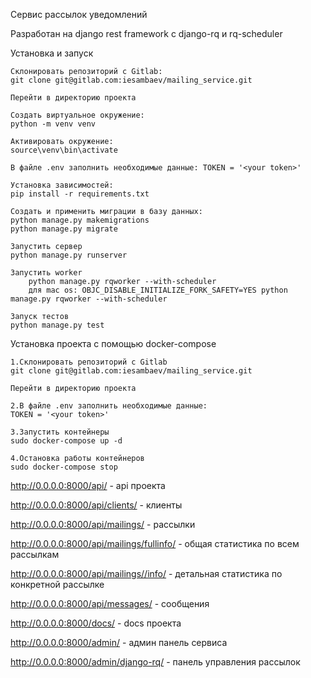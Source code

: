 Сервис рассылок уведомлений

Разработан на django rest framework с django-rq и rq-scheduler

Установка и запуск

    Склонировать репозиторий с Gitlab:
    git clone git@gitlab.com:iesambaev/mailing_service.git

    Перейти в директорию проекта

    Создать виртуальное окружение:
    python -m venv venv

    Активировать окружение:
    source\venv\bin\activate

    В файле .env заполнить необходимые данные: TOKEN = '<your token>'

    Установка зависимостей:
    pip install -r requirements.txt

    Создать и применить миграции в базу данных:
    python manage.py makemigrations
    python manage.py migrate

    Запустить сервер
    python manage.py runserver

    Запустить worker
        python manage.py rqworker --with-scheduler
        для mac os: OBJC_DISABLE_INITIALIZE_FORK_SAFETY=YES python manage.py rqworker --with-scheduler

    Запуск тестов
    python manage.py test


Установка проекта с помощью docker-compose

    1.Склонировать репозиторий с Gitlab
    git clone git@gitlab.com:iesambaev/mailing_service.git

    Перейти в директорию проекта

    2.В файле .env заполнить необходимые данные: 
    TOKEN = '<your token>'

    3.Запустить контейнеры
    sudo docker-compose up -d

    4.Остановка работы контейнеров
    sudo docker-compose stop


http://0.0.0.0:8000/api/ - api проекта
    
http://0.0.0.0:8000/api/clients/ - клиенты
    
http://0.0.0.0:8000/api/mailings/ - рассылки
    
http://0.0.0.0:8000/api/mailings/fullinfo/ - общая статистика по всем рассылкам
    
http://0.0.0.0:8000/api/mailings//info/ - детальная статистика по конкретной рассылке
    
http://0.0.0.0:8000/api/messages/ - сообщения
    
http://0.0.0.0:8000/docs/ - docs проекта
    
http://0.0.0.0:8000/admin/ - админ панель сервиса
    
http://0.0.0.0:8000/admin/django-rq/ - панель управления рассылок
